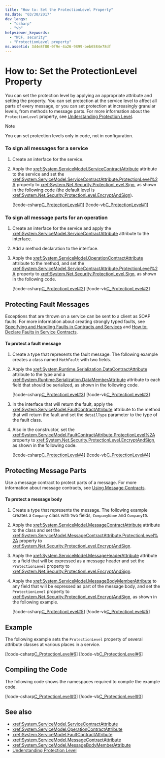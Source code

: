 ```yaml
---
title: "How to: Set the ProtectionLevel Property"
ms.date: "03/30/2017"
dev_langs: 
  - "csharp"
  - "vb"
helpviewer_keywords: 
  - "WCF, security"
  - "ProtectionLevel property"
ms.assetid: 3d4e8f80-0f9e-4a26-9899-beb6584e78df
---
```

# How to: Set the ProtectionLevel Property
You can set the protection level by applying an appropriate attribute and setting the property. You can set protection at the service level to affect all parts of every message, or you can set protection at increasingly granular levels, from methods to message parts. For more information about the `ProtectionLevel` property, see [Understanding Protection Level](understanding-protection-level.md).  
  
> [!NOTE]
> You can set protection levels only in code, not in configuration.  
  
### To sign all messages for a service  
  
1. Create an interface for the service.  
  
2. Apply the <xref:System.ServiceModel.ServiceContractAttribute> attribute to the service and set the <xref:System.ServiceModel.ServiceContractAttribute.ProtectionLevel%2A> property to <xref:System.Net.Security.ProtectionLevel.Sign>, as shown in the following code (the default level is <xref:System.Net.Security.ProtectionLevel.EncryptAndSign>).  
  
     [!code-csharp[C_ProtectionLevel#1](../../../samples/snippets/csharp/VS_Snippets_CFX/c_protectionlevel/cs/source.cs#1)]
     [!code-vb[C_ProtectionLevel#1](../../../samples/snippets/visualbasic/VS_Snippets_CFX/c_protectionlevel/vb/source.vb#1)]  
  
### To sign all message parts for an operation  
  
1. Create an interface for the service and apply the <xref:System.ServiceModel.ServiceContractAttribute> attribute to the interface.  
  
2. Add a method declaration to the interface.  
  
3. Apply the <xref:System.ServiceModel.OperationContractAttribute> attribute to the method, and set the <xref:System.ServiceModel.ServiceContractAttribute.ProtectionLevel%2A> property to <xref:System.Net.Security.ProtectionLevel.Sign>, as shown in the following code.  
  
     [!code-csharp[C_ProtectionLevel#2](../../../samples/snippets/csharp/VS_Snippets_CFX/c_protectionlevel/cs/source.cs#2)]
     [!code-vb[C_ProtectionLevel#2](../../../samples/snippets/visualbasic/VS_Snippets_CFX/c_protectionlevel/vb/source.vb#2)]  
  
## Protecting Fault Messages  
 Exceptions that are thrown on a service can be sent to a client as SOAP faults. For more information about creating strongly typed faults, see [Specifying and Handling Faults in Contracts and Services](specifying-and-handling-faults-in-contracts-and-services.md) and [How to: Declare Faults in Service Contracts](how-to-declare-faults-in-service-contracts.md).  
  
#### To protect a fault message  
  
1. Create a type that represents the fault message. The following example creates a class named `MathFault` with two fields.  
  
2. Apply the <xref:System.Runtime.Serialization.DataContractAttribute> attribute to the type and a <xref:System.Runtime.Serialization.DataMemberAttribute> attribute to each field that should be serialized, as shown in the following code.  
  
     [!code-csharp[C_ProtectionLevel#3](../../../samples/snippets/csharp/VS_Snippets_CFX/c_protectionlevel/cs/source.cs#3)]
     [!code-vb[C_ProtectionLevel#3](../../../samples/snippets/visualbasic/VS_Snippets_CFX/c_protectionlevel/vb/source.vb#3)]  
  
3. In the interface that will return the fault, apply the <xref:System.ServiceModel.FaultContractAttribute> attribute to the method that will return the fault and set the `detailType` parameter to the type of the fault class.  
  
4. Also in the constructor, set the <xref:System.ServiceModel.FaultContractAttribute.ProtectionLevel%2A> property to <xref:System.Net.Security.ProtectionLevel.EncryptAndSign>, as shown in the following code.  
  
     [!code-csharp[C_ProtectionLevel#4](../../../samples/snippets/csharp/VS_Snippets_CFX/c_protectionlevel/cs/source.cs#4)]
     [!code-vb[C_ProtectionLevel#4](../../../samples/snippets/visualbasic/VS_Snippets_CFX/c_protectionlevel/vb/source.vb#4)]  
  
## Protecting Message Parts  
 Use a message contract to protect parts of a message. For more information about message contracts, see [Using Message Contracts](./feature-details/using-message-contracts.md).  
  
#### To protect a message body  
  
1. Create a type that represents the message. The following example creates a `Company` class with two fields, `CompanyName` and `CompanyID`.  
  
2. Apply the <xref:System.ServiceModel.MessageContractAttribute> attribute to the class and set the <xref:System.ServiceModel.MessageContractAttribute.ProtectionLevel%2A> property to <xref:System.Net.Security.ProtectionLevel.EncryptAndSign>.  
  
3. Apply the <xref:System.ServiceModel.MessageHeaderAttribute> attribute to a field that will be expressed as a message header and set the `ProtectionLevel` property to <xref:System.Net.Security.ProtectionLevel.EncryptAndSign>.  
  
4. Apply the <xref:System.ServiceModel.MessageBodyMemberAttribute> to any field that will be expressed as part of the message body, and set the `ProtectionLevel` property to <xref:System.Net.Security.ProtectionLevel.EncryptAndSign>, as shown in the following example.  
  
     [!code-csharp[C_ProtectionLevel#5](../../../samples/snippets/csharp/VS_Snippets_CFX/c_protectionlevel/cs/source.cs#5)]
     [!code-vb[C_ProtectionLevel#5](../../../samples/snippets/visualbasic/VS_Snippets_CFX/c_protectionlevel/vb/source.vb#5)]  
  
## Example  
 The following example sets the `ProtectionLevel` property of several attribute classes at various places in a service.  
  
 [!code-csharp[C_ProtectionLevel#6](../../../samples/snippets/csharp/VS_Snippets_CFX/c_protectionlevel/cs/source.cs#6)]
 [!code-vb[C_ProtectionLevel#6](../../../samples/snippets/visualbasic/VS_Snippets_CFX/c_protectionlevel/vb/source.vb#6)]  
  
## Compiling the Code  
 The following code shows the namespaces required to compile the example code.  
  
 [!code-csharp[C_ProtectionLevel#0](../../../samples/snippets/csharp/VS_Snippets_CFX/c_protectionlevel/cs/source.cs#0)]
 [!code-vb[C_ProtectionLevel#0](../../../samples/snippets/visualbasic/VS_Snippets_CFX/c_protectionlevel/vb/source.vb#0)]  
  
## See also

- <xref:System.ServiceModel.ServiceContractAttribute>
- <xref:System.ServiceModel.OperationContractAttribute>
- <xref:System.ServiceModel.FaultContractAttribute>
- <xref:System.ServiceModel.MessageContractAttribute>
- <xref:System.ServiceModel.MessageBodyMemberAttribute>
- [Understanding Protection Level](understanding-protection-level.md)
